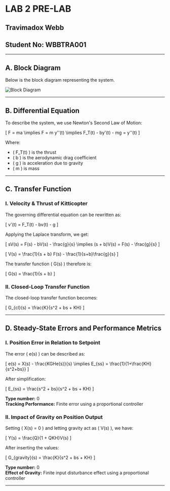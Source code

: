 # LAB 2 PRE-LAB
## Travimadox Webb
## Student No: WBBTRA001

---

## A. Block Diagram
Below is the block diagram representing the system.

![Block Diagram](https://imgur.com/1MrXTAA.jpg)

---

## B. Differential Equation
To describe the system, we use Newton's Second Law of Motion:

\[
F = ma \implies F = m y''(t) \implies F_T(t) - by'(t) - mg = y''(t)
\]

Where:
- \( F_T(t) \) is the thrust
- \( b \) is the aerodynamic drag coefficient
- \( g \) is acceleration due to gravity
- \( m \) is mass

---

## C. Transfer Function
### I. Velocity & Thrust of Kitticopter

The governing differential equation can be rewritten as:

\[
v'(t) = F_T(t) - bv(t) - g
\]

Applying the Laplace transform, we get:

\[
sV(s) = F(s) - bV(s) - \frac{g}{s} \implies (s + b)V(s) = F(s) - \frac{g}{s}
\]

\[
V(s) = \frac{1}{s + b} F(s) - \frac{1}{s+b}\frac{g}{s}
\]

The transfer function \( G(s) \) therefore is:

\[
G(s) = \frac{1}{s + b}
\]

### II. Closed-Loop Transfer Function

The closed-loop transfer function becomes:

\[
G_{cl}(s) = \frac{K}{s^2 + bs + KH}
\]

---

## D. Steady-State Errors and Performance Metrics

### I. Position Error in Relation to Setpoint

The error \( e(s) \) can be described as:

\[
e(s) = X(s) - \frac{KGHe(s)}{s} \implies E_{ss} = \frac{1}{1+\frac{KH}{s^2+bs}}
\]

After simplification:

\[
E_{ss} = \frac{s^2 + bs}{s^2 + bs + KH}
\]

**Type number:** 0  
**Tracking Performance:** Finite error using a proportional controller

### II. Impact of Gravity on Position Output

Setting \( X(s) = 0 \) and letting gravity act as \( V(s) \), we have:

\[
Y(s) = \frac{Q}{1 + QKH}V(s)
\]

After inserting the values:

\[
G_{gravity}(s) = \frac{K}{s^2 + bs + KH}
\]

**Type number:** 0  
**Effect of Gravity:** Finite input disturbance effect using a proportional controller

---

